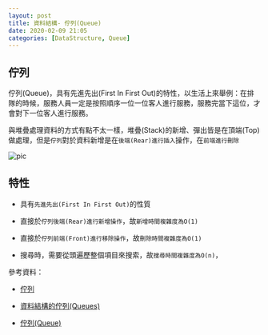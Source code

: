 ```yaml
---
layout: post    
title: 資料結構- 佇列(Queue)
date: 2020-02-09 21:05
categories: [DataStructure, Queue]
---
```


## 佇列

佇列(Queue)，具有先進先出(First In First Out)的特性，以生活上來舉例：在排隊的時候，服務人員一定是按照順序一位一位客人進行服務，服務完當下這位，才會對下一位客人進行服務。

與堆疊處理資料的方式有點不太一樣，堆疊(Stack)的新增、彈出皆是在頂端(Top)做處理，但是`佇列`對於資料新增是在`後端(Rear)進行插入`操作，在`前端進行刪除`

![pic](https://i1.wp.com/www.fgchen.com/wp/wp-content/uploads/2016/12/120116_0009_Queue1.png?resize=460%2C221)

## 特性

- 具有`先進先出(First In First Out)`的性質

- 直接於`佇列後端(Rear)進行新增操作`，故`新增時間複雜度為O(1)`

- 直接於`佇列前端(Front)進行移除操作`，故`刪除時間複雜度為O(1)`

- 搜尋時，需要從頭遍歷整個項目來搜索，故`搜尋時間複雜度為O(n)`，


參考資料：

- [佇列](https://zh.wikipedia.org/wiki/%E9%98%9F%E5%88%97)

- [資料結構的佇列(Queues)](http://wayne.cif.takming.edu.tw/datastru/queue.pdf)

- [佇列(Queue)](http://epaper.gotop.com.tw/pdf/AEE032400.pdf)